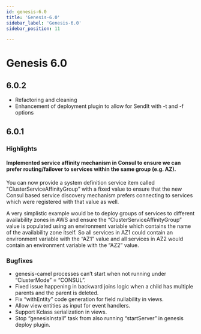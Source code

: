 ```yaml
---
id: genesis-6.0
title: 'Genesis-6.0'
sidebar_label: 'Genesis-6.0'
sidebar_position: 11

---
```


# Genesis 6.0

## 6.0.2

- Refactoring and cleaning
- Enhancement of deployment plugin to allow for SendIt with -t and -f options

## 6.0.1

### Highlights

#### Implemented service affinity mechanism in Consul to ensure we can prefer routing/failover to services within the same group (e.g. AZ).

You can now provide a system definition service item called "ClusterServiceAffinityGroup” with a fixed value to ensure that the new Consul based service discovery mechanism prefers connecting to services which were registered with that value as well.

A very simplistic example would be to deploy groups of services to different availability zones in AWS and ensure the “ClusterServiceAffinityGroup” value is populated using an environment variable which contains the name of the availability zone itself. So all services in AZ1 could contain an environment variable with the “AZ1” value and all services in AZ2 would contain an environment variable with the “AZ2” value.

### Bugfixes

- genesis-camel processes can’t start when not running under “ClusterMode” = “CONSUL”.
- Fixed issue happening in backward joins logic when a child has multiple parents and the parent is deleted.
- Fix “withEntity” code generation for field nullability in views.
- Allow view entities as input for event handlers.
- Support Kclass serialization in views.
- Stop “genesisInstall” task from also running “startServer” in genesis deploy plugin.